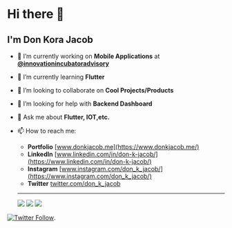 # Hi there 👋
## I'm Don Kora Jacob
<!--
**don-k-jacob/don-k-jacob** is a ✨ _special_ ✨ repository because its `README.md` (this file) appears on your GitHub profile.

Here are some ideas to get you started:
-->
- 🔭 I’m currently working on **Mobile Applications** at [**@innovationincubatoradvisory**](https://github.com/innovationincubatoradvisory)
- 🌱 I’m currently learning **Flutter**
- 👯 I’m looking to collaborate on **Cool Projects/Products**
- 🤔 I’m looking for help with **Backend Dashboard** 
- 💬 Ask me about **Flutter, IOT,etc.**
- 📫 How to reach me: 
  - **Portfolio**    [www.donkjacob.me](https://www.donkjacob.me/)
  - **LinkedIn**    [www.linkedin.com/in/don-k-jacob/](https://www.linkedin.com/in/don-k-jacob/)
  - **Instagram**   [www.instagram.com/don_k_jacob/](https://www.instagram.com/don_k_jacob/)
  - **Twitter**     [twitter.com/don_k_jacob](https://twitter.com/don_k_jacob)
  
  ---
  [![](https://img.shields.io/badge/Personal-Blog-Blue?style=for-the-badge&logo=HTML)](https://www.donkjacob.me/)
  [![](https://img.shields.io/badge/.-Instagram-Blue?style=for-the-badge&logo=instagram)](https://www.instagram.com/don_k_jacob/)
  [![](https://img.shields.io/badge/.-LinkedIn-Blue?style=for-the-badge&logo=linkedin)](https://www.linkedin.com/in/don-k-jacob/)
<!---  [![GitHub Follow](https://img.shields.io/github/followers/don-k-jacob?logo=github&style=for-the-badge)](https://github.com/don-k-jacob). -->
  [![Twitter Follow](https://img.shields.io/twitter/follow/don_k_jacob?color=blue&logo=twitter&style=for-the-badge)](https://twitter.com/don_k_jacob). 
  
<!--- 😄 Pronouns: ...
- ⚡ Fun fact: ... -->

